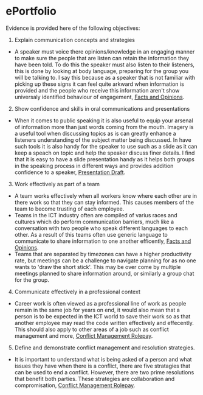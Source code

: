# ePortfolio
Evidence is provided here of the following objectives:
1. Explain communication concepts and strategies
  - A speaker must voice there opinions/knowledge in an engaging manner to make sure the people that are listen can retain the information they have been told. To do this the speaker must also listen to their listeners, this is done by looking at body language, preparing for the group you will be talking to. I say this because as a speaker that is not familiar with picking up these signs it can feel quite arkward when information is provided and the people who receive this information aren't show universaly identified behaviour of engagement, [Facts and Opinions](https://github.com/FlashBangAU/ePortfolio/blob/main/Week%203%20Facts%20and%20Opinion.docx).

2. Show confidence and skills in oral communications and presentations
  - When it comes to public speaking it is also useful to equip your arsenal of information more than just words coming from the mouth. Imagery is a useful tool when discussing topics as is can greatly enhance a listeners understanding of the subject matter being discussed. In have such tools it is also handy for the speaker to use such as a slide as it can keep a speach on topic and help the speaker discuss finer details. I find that it is easy to have a slide presentation handy as it helps both groups in the speaking process in different ways and provides addition confidence to a speaker, [Presentation Draft](https://github.com/FlashBangAU/ePortfolio/blob/main/presentation%20draft%201.pptx).

3. Work effectively as part of a team
  - A team works effectively when all workers know where each other are in there work so that they can stay informed. This causes members of the team to become trusting of each employee. 
  - Teams in the ICT industry often are compiled of varius races and cultures which do perform communication barriers, much like a conversation with two people who speak different languages to each other. As a result of this teams often use generic language to communicate to share information to one another efficently, [Facts and Opinions](https://github.com/FlashBangAU/ePortfolio/blob/main/Week%203%20Facts%20and%20Opinion.docx).
  - Teams that are separated by timezones can have a higher productivity rate, but meetings can be a challenge to navigate planning for as no one wants to 'draw the short stick'. This may be over come by multiple meetings planned to share information around, or similarly a group chat for the group.

4. Communicate effectively in a professional context
  - Career work is often viewed as a professional line of work as people remain in the same job for years on end, it would also mean that a person is to be expected in the ICT world to save their work so as that another employee may read the code written effectively and effecently. This should also apply to other areas of a job such as conflict management and more, [Conflict Management Rolepay](https://github.com/FlashBangAU/ePortfolio/blob/main/Conflict%20Rolepay%20(1).docx).

5. Define and demonstrate conflict management and resolution strategies.
  - It is important to understand what is being asked of a person and what issues they have when there is a conflict, there are five stratagies that can be used to end a conflict. However, there are two prime resolutions that benefit both parties. These strategies are collaboration and compromisation, [Conflict Management Rolepay](https://github.com/FlashBangAU/ePortfolio/blob/main/Conflict%20Rolepay%20(1).docx).
